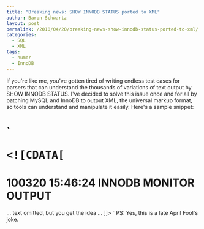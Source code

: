 ```yaml
---
title: "Breaking news: SHOW INNODB STATUS ported to XML"
author: Baron Schwartz
layout: post
permalink: /2010/04/20/breaking-news-show-innodb-status-ported-to-xml/
categories:
  - SQL
  - XML
tags:
  - humor
  - InnoDB
---
```

If you're like me, you've gotten tired of writing endless test cases for parsers that can understand the thousands of variations of text output by SHOW INNODB STATUS. I've decided to solve this issue once and for all by patching MySQL and InnoDB to output XML, the universal markup format, so tools can understand and manipulate it easily. Here's a sample snippet:

`<pre><status><![CDATA[
=====================================
100320 15:46:24 INNODB MONITOR OUTPUT
=====================================
... text omitted, but you get the idea ...
]]>
</status></pre>` 
PS: Yes, this is a late April Fool's joke.
